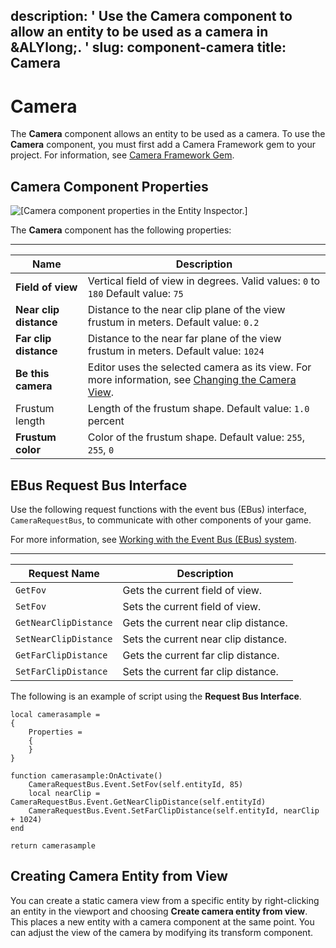 description: ' Use the Camera component to allow an entity to be used as a camera
  in &ALYlong;. '
slug: component-camera
title: Camera
---
# Camera<a name="component-camera"></a>

The **Camera** component allows an entity to be used as a camera\. To use the **Camera** component, you must first add a Camera Framework gem to your project\. For information, see [Camera Framework Gem](gems-system-gem-camera.md)\.

## Camera Component Properties<a name="component-camera-properties"></a>

![\[Camera component properties in the Entity Inspector.\]](/images/component/component-camera-properties.png)

The **Camera** component has the following properties:


****  

| Name | Description | 
| --- | --- | 
|  **Field of view**  |  Vertical field of view in degrees\. Valid values: `0` to `180`  Default value: `75`  | 
|  **Near clip distance**  |  Distance to the near clip plane of the view frustum in meters\. Default value: `0.2`  | 
|  **Far clip distance**  |  Distance to the near far plane of the view frustum in meters\. Default value: `1024`  | 
|  **Be this camera**  |  Editor uses the selected camera as its view\. For more information, see [Changing the Camera View](lumberyard-editor-viewport.md#lumberyard-editor-viewport-camera)\.  | 
| Frustum length |  Length of the frustum shape\. Default value: `1.0` percent  | 
|  **Frustum color**  |  Color of the frustum shape\. Default value: `255`, `255`, `0`  | 

## EBus Request Bus Interface<a name="component-camera-ebusrequest"></a>

Use the following request functions with the event bus \(EBus\) interface, `CameraRequestBus`, to communicate with other components of your game\.

For more information, see [Working with the Event Bus \(EBus\) system](ebus-intro.md)\.


****  

| Request Name | Description | 
| --- | --- | 
|  `GetFov`  |  Gets the current field of view\.  | 
|  `SetFov`  |  Sets the current field of view\.  | 
|  `GetNearClipDistance`  |  Gets the current near clip distance\.  | 
|  `SetNearClipDistance`  |  Sets the current near clip distance\.  | 
|  `GetFarClipDistance`  |  Gets the current far clip distance\.  | 
|  `SetFarClipDistance`  |  Sets the current far clip distance\.  | 

The following is an example of script using the **Request Bus Interface**\.

```
local camerasample =
{
    Properties =
    {
    }
}
 
function camerasample:OnActivate()
    CameraRequestBus.Event.SetFov(self.entityId, 85)
    local nearClip = CameraRequestBus.Event.GetNearClipDistance(self.entityId)
    CameraRequestBus.Event.SetFarClipDistance(self.entityId, nearClip + 1024)
end
 
return camerasample
```

## Creating Camera Entity from View<a name="component-slice-camera-entity"></a>

You can create a static camera view from a specific entity by right\-clicking an entity in the viewport and choosing **Create camera entity from view**\. This places a new entity with a camera component at the same point\. You can adjust the view of the camera by modifying its transform component\.